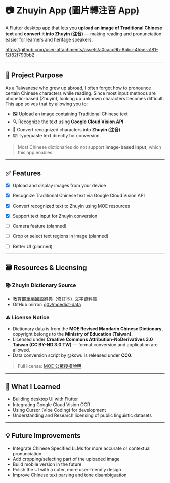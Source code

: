 

# 📷 Zhuyin App (圖片轉注音 App)

A Flutter desktop app that lets you **upload an image of Traditional Chinese text** and **convert it into Zhuyin (注音)** — making reading and pronunciation easier for learners and heritage speakers.



https://github.com/user-attachments/assets/a0cacc9b-8bbc-455e-a181-f2f82f793bb2



---


## 🧠 Project Purpose

As a Taiwanese who grew up abroad, I often forgot how to pronounce certain Chinese characters while reading. Since most input methods are phonetic-based (Zhuyin), looking up unknown characters becomes difficult. This app solves that by allowing you to:

- 🖼 Upload an image containing Traditional Chinese text  
- 🔍 Recognize the text using **Google Cloud Vision API**  
- 🧾 Convert recognized characters into **Zhuyin (注音)**  
- ⌨️ Type/paste text directly for conversion 

> Most Chinese dictionaries do not support **image-based input**, which this app enables.


---


## ✅ Features

- [x] Upload and display images from your device
- [x] Recognize Traditional Chinese text via Google Cloud Vision API
- [x] Convert recognized text to Zhuyin using MOE resources
- [x] Support text input for Zhuyin conversion 
- [ ] Camera feature (planned)
- [ ] Crop or select text regions in image (planned)
- [ ] Better UI (planned)



---


## 🗃️ Resources & Licensing

### 📚 Zhuyin Dictionary Source
- [教育部重編國語辭典（修訂本）文字資料庫](https://language.moe.gov.tw/001/Upload/Files/site_content/M0001/respub/dict_reviseddict_download.html)
- GitHub mirror: [g0v/moedict-data](https://github.com/g0v/moedict-data)

### ⚠️ License Notice
- Dictionary data is from the **MOE Revised Mandarin Chinese Dictionary**, copyright belongs to the **Ministry of Education (Taiwan)**.
- Licensed under **Creative Commons Attribution-NoDerivatives 3.0 Taiwan (CC BY-ND 3.0 TW)** — format conversion and application are allowed.
- Data conversion script by @kcwu is released under **CC0**.

> Full license: [MOE 公眾授權說明](https://language.moe.gov.tw/001/Upload/Files/site_content/M0001/respub/index.html)


---


## 🧠 What I Learned

- Building desktop UI with Flutter  
- Integrating Google Cloud Vision OCR  
- Using Cursor (Vibe Coding) for development  
- Understanding and Research licensing of public linguistic datasets


---


## 💡 Future Improvements

- Integrate Chinese Specified LLMs for more accurate or contextual pronunciation
- Add cropping/selecting part of the uploaded image
- Build mobile version in the future
- Polish the UI with a cuter, more user-friendly design
- Improve Chinese text parsing and tone disambiguation



